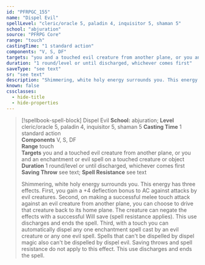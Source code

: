 ```yaml
---
id: "PFRPGC_155"
name: "Dispel Evil"
spellLevel: "cleric/oracle 5, paladin 4, inquisitor 5, shaman 5"
school: "abjuration"
source: "PFRPG Core"
range: "touch"
castingTime: "1 standard action"
components: "V, S, DF"
targets: "you and a touched evil creature from another plane, or you and an enchantment or evil spell on a touched creature or object"
duration: "1 round/level or until discharged, whichever comes first"
saveType: "see text"
sr: "see text"
description: "Shimmering, white holy energy surrounds you. This energy has three effects. First, you gain a +4 deflection bonus to AC against attacks by evil creatures. Second, on making a successful melee touch attack against an evil creature from another plane, you can choose to drive that creature back to its home plane. The creature can negate the effects with a successful Will save (spell resistance applies). This use discharges and ends the spell. Third, with a touch you can automatically dispel any one enchantment spell cast by an evil creature or any one evil spell. Spells that can't be dispelled by dispel magic also can't be dispelled by dispel evil. Saving throws and spell resistance do not apply to this effect. This use discharges and ends the spell."
known: false
cssclasses:
  - hide-title
  - hide-properties
---
```


> [!spellbook-spell-block] Dispel Evil
> **School:** abjuration; **Level** cleric/oracle 5, paladin 4, inquisitor 5, shaman 5
> **Casting Time** 1 standard action  
> **Components** V, S, DF  
> **Range** touch  
> **Targets** you and a touched evil creature from another plane, or you and an enchantment or evil spell on a touched creature or object  
> **Duration** 1 round/level or until discharged, whichever comes first  
> **Saving Throw** see text; **Spell Resistance** see text
> 
> Shimmering, white holy energy surrounds you. This energy has three effects. First, you gain a +4 deflection bonus to AC against attacks by evil creatures. Second, on making a successful melee touch attack against an evil creature from another plane, you can choose to drive that creature back to its home plane. The creature can negate the effects with a successful Will save (spell resistance applies). This use discharges and ends the spell. Third, with a touch you can automatically dispel any one enchantment spell cast by an evil creature or any one evil spell. Spells that can't be dispelled by dispel magic also can't be dispelled by dispel evil. Saving throws and spell resistance do not apply to this effect. This use discharges and ends the spell.
